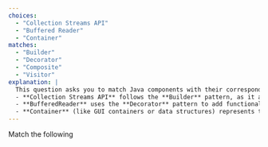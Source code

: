 ```yaml
---
choices:
  - "Collection Streams API"
  - "Buffered Reader"
  - "Container"
matches:
  - "Builder"
  - "Decorator"
  - "Composite"
  - "Visitor"
explanation: |
  This question asks you to match Java components with their corresponding design patterns:
  - **Collection Streams API** follows the **Builder** pattern, as it allows building complex operations using a fluent interface.
  - **BufferedReader** uses the **Decorator** pattern to add functionality (like buffering) to readers without modifying their structure.
  - **Container** (like GUI containers or data structures) represents the **Composite** pattern, as it can hold multiple components and treats individual objects and compositions uniformly.
---
```


Match the following
